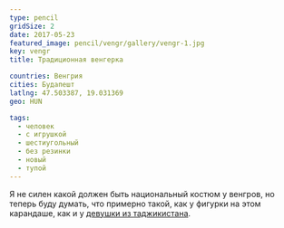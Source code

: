 ```yaml
---
type: pencil
gridSize: 2
date: 2017-05-23
featured_image: pencil/vengr/gallery/vengr-1.jpg
key: vengr
title: Традиционная венгерка

countries: Венгрия
cities: Будапешт
latlng: 47.503387, 19.031369
geo: HUN

tags:
  - человек
  - с игрушкой
  - шестиугольный
  - без резинки
  - новый
  - тупой
---
```


Я не силен какой должен быть национальный костюм у венгров, но теперь буду думать, что примерно такой, как у фигурки на этом карандаше, как и у [девушки из таджикистана](?display=tajikistan).
